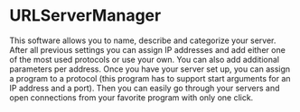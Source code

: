 # URLServerManager
This software allows you to name, describe and categorize your server. After all previous settings you can assign IP addresses and add either one of the most used protocols or use your own. You can also add additional parameters per address. Once you have your server set up, you can assign a program to a protocol (this program has to support start arguments for an IP address and a port). Then you can easily go through your servers and open connections from your favorite program with only one click.
